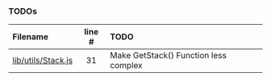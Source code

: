 ### TODOs

| Filename                                     | line # | TODO                                  |
| :------------------------------------------- | :----: | :------------------------------------ |
| [lib/utils/Stack.js](lib/utils/Stack.js#L31) |   31   | Make GetStack() Function less complex |
